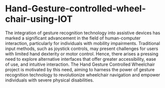 # Hand-Gesture-controlled-wheel-chair-using-IOT
The integration of gesture recognition technology into assistive devices has marked a significant advancement in the field of human-computer interaction, particularly for individuals with mobility impairments. Traditional input methods, such as joystick controls, may present challenges for users with limited hand dexterity or motor control. Hence, there arises a pressing need to explore alternative interfaces that offer greater accessibility, ease of use, and intuitive interaction. The Hand Gesture Controlled Wheelchair project is motivated by this need, aiming to harness the power of gesture recognition technology to revolutionize wheelchair navigation and empower individuals with severe physical disabilities.

